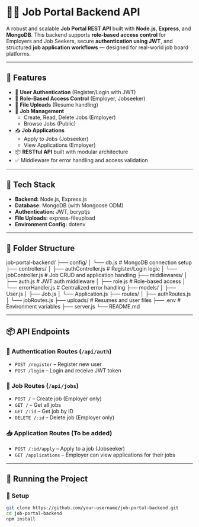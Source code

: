# 🧑‍💼 Job Portal Backend API

A robust and scalable **Job Portal REST API** built with **Node.js**, **Express**, and **MongoDB**. This backend supports **role-based access control** for Employers and Job Seekers, secure **authentication using JWT**, and structured **job application workflows** — designed for real-world job board platforms.

---

## 🚀 Features

- 🔐 **User Authentication** (Register/Login with JWT)
- 👥 **Role-Based Access Control** (Employer, Jobseeker)
- 📄 **File Uploads** (Resume handling)
- 💼 **Job Management**  
  - Create, Read, Delete Jobs (Employer)
  - Browse Jobs (Public)
- 📥 **Job Applications**  
  - Apply to Jobs (Jobseeker)
  - View Applications (Employer)
- 📦 **RESTful API** built with modular architecture
- ✅ Middleware for error handling and access validation

---

## 🧠 Tech Stack

- **Backend:** Node.js, Express.js
- **Database:** MongoDB (with Mongoose ODM)
- **Authentication:** JWT, bcryptjs
- **File Uploads:** express-fileupload
- **Environment Config:** dotenv

---

## 📁 Folder Structure

job-portal-backend/
├── config/
│ └── db.js # MongoDB connection setup
├── controllers/
│ ├── authController.js # Register/Login logic
│ └── jobController.js # Job CRUD and application handling
├── middlewares/
│ ├── auth.js # JWT auth middleware
│ ├── role.js # Role-based access
│ └── errorHandler.js # Centralized error handling
├── models/
│ ├── User.js
│ ├── Job.js
│ └── Application.js
├── routes/
│ ├── authRoutes.js
│ └── jobRoutes.js
├── uploads/ # Resumes and user files
├── .env # Environment variables
├── server.js
└── README.md

---

## 📦 API Endpoints

### 🔐 Authentication Routes (`/api/auth`)
- `POST /register` – Register new user
- `POST /login` – Login and receive JWT token

### 💼 Job Routes (`/api/jobs`)
- `POST /` – Create job (Employer only)
- `GET /` – Get all jobs
- `GET /:id` – Get job by ID
- `DELETE /:id` – Delete job (Employer only)

### 📥 Application Routes (To be added)
- `POST /:id/apply` – Apply to a job (Jobseeker)
- `GET /applications` – Employer can view applications for their jobs

---

## 🧪 Running the Project

### 🔧 Setup

```bash
git clone https://github.com/your-username/job-portal-backend.git
cd job-portal-backend
npm install
